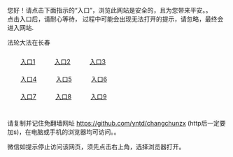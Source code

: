 您好！请点击下面指示的“入口”，浏览此网站是安全的，且为您带来平安。。 <br/>
点击入口后，请耐心等待， 过程中可能会出现无法打开的提示，请忽略，最终会进入网站. </br>

法轮大法在长春<br/>
<div style="padding:10px"><a style="margin:20px" target="_blank" href="https://d36p3k2crjvvq2.cloudfront.net/2Qpsp?orwhyev" id="ccLink1" rel="nofollow">入口1</a> <a target="_blank" style="margin:20px" href="https://d31d6u6g2f6nh9.cloudfront.net/2Qpsp?cowkvx" id="ccLink2" rel="nofollow">入口2</a> <a style="margin:20px" target="_blank" href="https://d24n7meqghbopd.cloudfront.net/2Qpsp?lsccz" id="ccLink3" rel="nofollow">入口3</a></div>

<div style="padding:10px" ><a style="margin:20px" target="_blank" href="https://d36p3k2crjvvq2.cloudfront.net/2Qpsp?orwhyev" id="ccLink4" rel="nofollow">入口4</a> <a style="margin:20px" href="https://d31d6u6g2f6nh9.cloudfront.net/2Qpsp?cowkvx" target="_blank" id="ccLink5" rel="nofollow">入口5</a> <a style="margin:20px" href="https://d24n7meqghbopd.cloudfront.net/2Qpsp?lsccz" target="_blank" id="ccLink6" rel="nofollow">入口6</a></div>

<div style="padding:10px"><a style="margin:20px" target="_blank" href="https://d36p3k2crjvvq2.cloudfront.net/2Qpsp?orwhyev" id="ccLink7" rel="nofollow">入口7</a> <a style="margin:20px" href="https://d31d6u6g2f6nh9.cloudfront.net/2Qpsp?cowkvx" target="_blank" id="ccLink8" rel="nofollow">入口8</a> <a style="margin:20px" target="_blank" href="https://d24n7meqghbopd.cloudfront.net/2Qpsp?lsccz" id="ccLink9" rel="nofollow">入口9</a></div>

<br/>



请复制并记住免翻墙网址 https://github.com/yntd/changchunzx (http后一定要加s)，在电脑或手机的浏览器均可访问。。<br/>

微信如提示停止访问该网页，须先点击右上角，选择浏览器打开。
